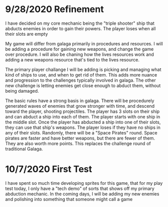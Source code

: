 ﻿# 9/28/2020 Refinement
I have decided on my core mechanic being the "triple shooter" ship that abducts enemies in order to gain their powers.
The player loses when all their slots are empty

My game will differ from galaga primarily in procedures and resources. I will be adding a procedure for gaining new weapons, and change the game over procedure.
I will also be chaning how the lives resources work and adding a new weapons resource that's tied to the lives resource.

The primary player challange I will be adding is picking and managing what kind of ships to use, and when to get rid of them. This adds more nuance and progression to the challenges typically involved in galaga. The other new challenge is letting enemies get close enough to abduct them, without being damaged.

The basic rules have a strong basis in galaga. There will be procedurely generated waves of enemies that grow stronger with time, and descend toward the player, shooting projectiles. The player has 3 slots on their ship and can abduct a ship into each of them. The player starts with one ship in the middle slot. Once the player has abducted a ship into one of their slots, they can use that ship's weapons. The player loses if they have no ships in any of their slots.
Randomly, there will be a "Space Pirates" round. Space pirates are faster and have better weapons, but there are fewer of them. They are also worth more points. This replaces the challenge round of traditional Galaga.

# 10/7/2020 First Test
I have spent so much time developing sprites for this game, that for my play test today, I only have a "tech demo" of sorts that shows off my primary abduction mechanic. In the coming days, I will be adding my new enemies and polishing into something that someone might call a game